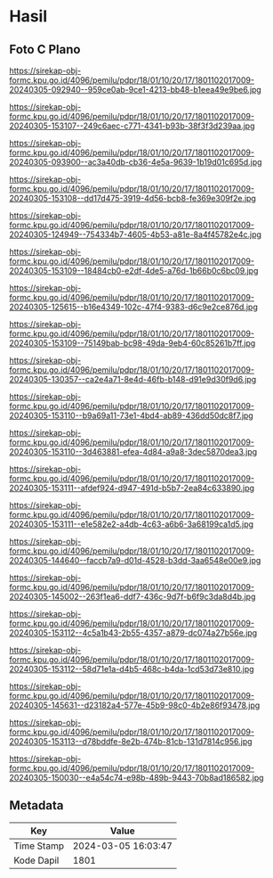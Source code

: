 # Hasil

## Foto C Plano

https://sirekap-obj-formc.kpu.go.id/4096/pemilu/pdpr/18/01/10/20/17/1801102017009-20240305-092940--959ce0ab-9ce1-4213-bb48-b1eea49e9be6.jpg

https://sirekap-obj-formc.kpu.go.id/4096/pemilu/pdpr/18/01/10/20/17/1801102017009-20240305-153107--249c6aec-c771-4341-b93b-38f3f3d239aa.jpg

https://sirekap-obj-formc.kpu.go.id/4096/pemilu/pdpr/18/01/10/20/17/1801102017009-20240305-093900--ac3a40db-cb36-4e5a-9639-1b19d01c695d.jpg

https://sirekap-obj-formc.kpu.go.id/4096/pemilu/pdpr/18/01/10/20/17/1801102017009-20240305-153108--dd17d475-3919-4d56-bcb8-fe369e309f2e.jpg

https://sirekap-obj-formc.kpu.go.id/4096/pemilu/pdpr/18/01/10/20/17/1801102017009-20240305-124949--754334b7-4605-4b53-a81e-8a4f45782e4c.jpg

https://sirekap-obj-formc.kpu.go.id/4096/pemilu/pdpr/18/01/10/20/17/1801102017009-20240305-153109--18484cb0-e2df-4de5-a76d-1b66b0c6bc09.jpg

https://sirekap-obj-formc.kpu.go.id/4096/pemilu/pdpr/18/01/10/20/17/1801102017009-20240305-125615--b16e4349-102c-47f4-9383-d6c9e2ce876d.jpg

https://sirekap-obj-formc.kpu.go.id/4096/pemilu/pdpr/18/01/10/20/17/1801102017009-20240305-153109--75149bab-bc98-49da-9eb4-60c85261b7ff.jpg

https://sirekap-obj-formc.kpu.go.id/4096/pemilu/pdpr/18/01/10/20/17/1801102017009-20240305-130357--ca2e4a71-8e4d-46fb-b148-d91e9d30f9d6.jpg

https://sirekap-obj-formc.kpu.go.id/4096/pemilu/pdpr/18/01/10/20/17/1801102017009-20240305-153110--b9a69a11-73e1-4bd4-ab89-436dd50dc8f7.jpg

https://sirekap-obj-formc.kpu.go.id/4096/pemilu/pdpr/18/01/10/20/17/1801102017009-20240305-153110--3d463881-efea-4d84-a9a8-3dec5870dea3.jpg

https://sirekap-obj-formc.kpu.go.id/4096/pemilu/pdpr/18/01/10/20/17/1801102017009-20240305-153111--afdef924-d947-491d-b5b7-2ea84c633890.jpg

https://sirekap-obj-formc.kpu.go.id/4096/pemilu/pdpr/18/01/10/20/17/1801102017009-20240305-153111--e1e582e2-a4db-4c63-a6b6-3a68199ca1d5.jpg

https://sirekap-obj-formc.kpu.go.id/4096/pemilu/pdpr/18/01/10/20/17/1801102017009-20240305-144640--faccb7a9-d01d-4528-b3dd-3aa6548e00e9.jpg

https://sirekap-obj-formc.kpu.go.id/4096/pemilu/pdpr/18/01/10/20/17/1801102017009-20240305-145002--263f1ea6-ddf7-436c-9d7f-b6f9c3da8d4b.jpg

https://sirekap-obj-formc.kpu.go.id/4096/pemilu/pdpr/18/01/10/20/17/1801102017009-20240305-153112--4c5a1b43-2b55-4357-a879-dc074a27b56e.jpg

https://sirekap-obj-formc.kpu.go.id/4096/pemilu/pdpr/18/01/10/20/17/1801102017009-20240305-153112--58d71e1a-d4b5-468c-b4da-1cd53d73e810.jpg

https://sirekap-obj-formc.kpu.go.id/4096/pemilu/pdpr/18/01/10/20/17/1801102017009-20240305-145631--d23182a4-577e-45b9-98c0-4b2e86f93478.jpg

https://sirekap-obj-formc.kpu.go.id/4096/pemilu/pdpr/18/01/10/20/17/1801102017009-20240305-153113--d78bddfe-8e2b-474b-81cb-131d7814c956.jpg

https://sirekap-obj-formc.kpu.go.id/4096/pemilu/pdpr/18/01/10/20/17/1801102017009-20240305-150030--e4a54c74-e98b-489b-9443-70b8ad186582.jpg


## Metadata

| Key        | Value               |
| ---------- | ------------------- |
| Time Stamp | 2024-03-05 16:03:47 |
| Kode Dapil | 1801                |



